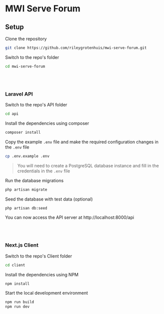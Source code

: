 # MWI Serve Forum

## Setup

Clone the repository

```bash
git clone https://github.com/rileygrotenhuis/mwi-serve-forum.git
```

Switch to the repo's folder

```bash
cd mwi-serve-forum
```

<br>
<br>

### Laravel API

Switch to the repo's API folder

```bash
cd api
```

Install the dependencies using composer

```bash
composer install
```

Copy the example `.env` file and make the required configuration changes in the `.env` file

```bash
cp .env.example .env
```

> You will need to create a PostgreSQL database instance and fill in the credentials in the `.env` file

Run the database migrations

```bash
php artisan migrate
```

Seed the database with test data (optional)

```bash
php artisan db:seed
```

You can now access the API server at http://localhost:8000/api

<br>
<br>

### Next.js Client

Switch to the repo's Client folder

```bash
cd client
```

Install the dependencies using NPM

```bash
npm install
```

Start the local development environment

```bash
npm run build
npm run dev
```
